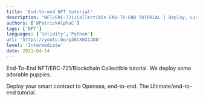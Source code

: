```yaml
---
title: 'End-to-end NFT tutorial'
description: 'NFT/ERC-721/Collectible END-TO-END TUTORIAL | Deploy, List on Opensea, Host Metadata on IPFS'
authors: ['@PatrickAlphaC']
tags: ['NFT']
languages: ['Solidity','Python']
url: 'https://youtu.be/p36tXHX1JD8'
level: 'Intermediate'
date: 2021-04-14
---
```


End-To-End NFT/ERC-721/Blockchain Collectible tutorial. We deploy some adorable puppies. 

Deploy your smart contract to Opensea, end-to-end. The Ultimate/end-to-end tutorial.
